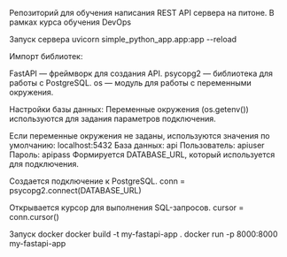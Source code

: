 Репозиторий для обучения написания REST API сервера на питоне.
В рамках курса обучения DevOps

Запуск сервера
uvicorn simple_python_app.app:app --reload

Импорт библиотек:

FastAPI — фреймворк для создания API.
psycopg2 — библиотека для работы с PostgreSQL.
os — модуль для работы с переменными окружения.

Настройки базы данных:
Переменные окружения (os.getenv()) используются для задания параметров подключения.

Если переменные окружения не заданы, используются значения по умолчанию:
localhost:5432
База данных: api
Пользователь: apiuser
Пароль: apipass
Формируется DATABASE_URL, который используется для подключения.

Создается подключение к PostgreSQL.
conn = psycopg2.connect(DATABASE_URL)

Открывается курсор для выполнения SQL-запросов.
cursor = conn.cursor()

Запуск docker
docker build -t my-fastapi-app .
docker run -p 8000:8000 my-fastapi-app